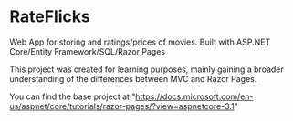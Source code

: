 # RateFlicks
Web App for storing and ratings/prices of movies. Built with ASP.NET Core/Entity Framework/SQL/Razor Pages

This project was created for learning purposes, mainly gaining a broader understanding of the differences between MVC and Razor Pages.

You can find the base project at "https://docs.microsoft.com/en-us/aspnet/core/tutorials/razor-pages/?view=aspnetcore-3.1"

